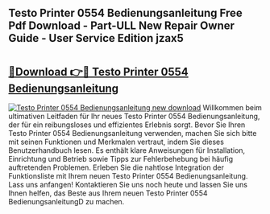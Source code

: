 ## Testo Printer 0554 Bedienungsanleitung Free Pdf Download - Part-ULL New Repair Owner Guide - User Service Edition jzax5

# <h2><a href="http://df4txxw.blite.top/?on=Testo+Printer+0554+Bedienungsanleitung">🔗Download 👉🔴 Testo Printer 0554 Bedienungsanleitung</a></h2>

[![Testo Printer 0554 Bedienungsanleitung new download](https://i.imgur.com/lujVjoI.png)](http://df4txxw.blite.top/?on=Testo+Printer+0554+Bedienungsanleitung)
Willkommen beim ultimativen Leitfaden für Ihr neues Testo Printer 0554 Bedienungsanleitung, der für ein reibungsloses und effizientes Erlebnis sorgt. Bevor Sie Ihren Testo Printer 0554 Bedienungsanleitung verwenden, machen Sie sich bitte mit seinen Funktionen und Merkmalen vertraut, indem Sie dieses Benutzerhandbuch lesen. Es enthält klare Anweisungen für Installation, Einrichtung und Betrieb sowie Tipps zur Fehlerbehebung bei häufig auftretenden Problemen. Erleben Sie die nahtlose Integration der Funktionsliste mit Ihrem neuen Testo Printer 0554 Bedienungsanleitung. Lass uns anfangen! Kontaktieren Sie uns noch heute und lassen Sie uns Ihnen helfen, das Beste aus Ihrem neuen Testo Printer 0554 BedienungsanleitungD zu machen.

